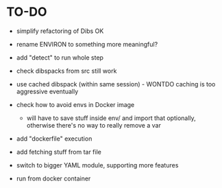 # TO-DO

- simplify refactoring of Dibs OK

- rename ENVIRON to something more meaningful?

- add "detect" to run whole step

- check dibspacks from src still work

- use cached dibspack (within same session) - WONTDO caching is too
  aggressive eventually

- check how to avoid envs in Docker image
   - will have to save stuff inside env/ and import that optionally,
     otherwise there's no way to really remove a var

- add "dockerfile" execution

- add fetching stuff from tar file

- switch to bigger YAML module, supporting more features

- run from docker container

